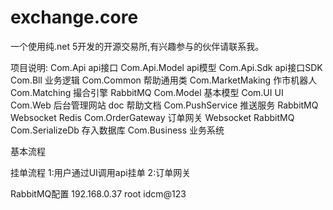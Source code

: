# exchange.core
一个使用纯.net 5开发的开源交易所,有兴趣参与的伙伴请联系我。

项目说明:
Com.Api                 api接口
Com.Api.Model           api模型
Com.Api.Sdk             api接口SDK
Com.Bll                 业务逻辑
Com.Common              帮助通用类
Com.MarketMaking        作市机器人
Com.Matching            撮合引擎    RabbitMQ
Com.Model               基本模型
Com.UI                  UI
Com.Web                 后台管理网站
doc                     帮助文档
Com.PushService         推送服务    RabbitMQ Websocket Redis
Com.OrderGateway        订单网关    Websocket RabbitMQ
Com.SerializeDb         存入数据库
Com.Business            业务系统


基本流程

挂单流程
1:用户通过UI调用api挂单
2:订单网关


RabbitMQ配置
192.168.0.37
root
idcm@123

